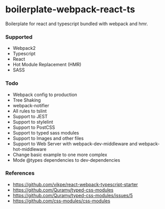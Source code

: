 
# boilerplate-webpack-react-ts
 Boilerplate for react and typescript bundled with webpack and hmr.

### Supported
- Webpack2
- Typescript
- React
- Hot Module Replacement (HMR)
- SASS

### Todo
- Webpack config to production
- Tree Shaking
- webpack-notifier
- All rules to tslint
- Support to JEST
- Support to stylelint
- Support to PostCSS
- Support to typed sass modules
- Support to Images and other files
- Support to Web Server with webpack-dev-middleware and webpack-hot-middleware
- Change basic example to one more complex
- Mode @types dependencies to dev-dependencies

### References
- https://github.com/vikpe/react-webpack-typescript-starter
- https://github.com/Quramy/typed-css-modules
- https://github.com/Quramy/typed-css-modules/issues/5
- https://github.com/css-modules/css-modules
